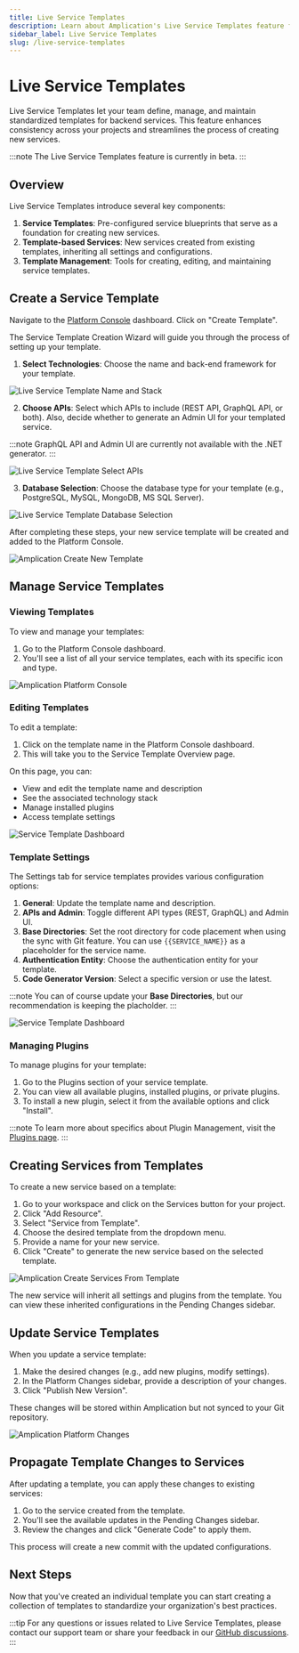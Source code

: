 ```yaml
---
title: Live Service Templates
description: Learn about Amplication's Live Service Templates feature for creating and managing standardized service templates.
sidebar_label: Live Service Templates
slug: /live-service-templates
---
```


# Live Service Templates

Live Service Templates let your team define, manage, and maintain standardized templates for backend services. This feature enhances consistency across your projects and streamlines the process of creating new services.

:::note
The Live Service Templates feature is currently in beta.
:::

## Overview

Live Service Templates introduce several key components:

1. **Service Templates**: Pre-configured service blueprints that serve as a foundation for creating new services.
2. **Template-based Services**: New services created from existing templates, inheriting all settings and configurations.
3. **Template Management**: Tools for creating, editing, and maintaining service templates.

## Create a Service Template

Navigate to the [Platform Console](/platform-console) dashboard. Click on "Create Template".

The Service Template Creation Wizard will guide you through the process of setting up your template.

1. **Select Technologies**: Choose the name and back-end framework for your template.

![Live Service Template Name and Stack](./assets/live-service-templates/name-and-stack.png)

2. **Choose APIs**: Select which APIs to include (REST API, GraphQL API, or both). Also, decide whether to generate an Admin UI for your templated service.

:::note
GraphQL API and Admin UI are currently not available with the .NET generator.
:::

![Live Service Template Select APIs](./assets/live-service-templates/apis.png)

3. **Database Selection**: Choose the database type for your template (e.g., PostgreSQL, MySQL, MongoDB, MS SQL Server).

![Live Service Template Database Selection](./assets/live-service-templates/database.png)

After completing these steps, your new service template will be created and added to the Platform Console.

![Amplication Create New Template](./assets/live-service-templates/complete.png)

## Manage Service Templates

### Viewing Templates

To view and manage your templates:

1. Go to the Platform Console dashboard.
2. You'll see a list of all your service templates, each with its specific icon and type.

![Amplication Platform Console](./assets/amplication-platform-console.png)

### Editing Templates

To edit a template:

1. Click on the template name in the Platform Console dashboard.
2. This will take you to the Service Template Overview page.

On this page, you can:

- View and edit the template name and description
- See the associated technology stack
- Manage installed plugins
- Access template settings

![Service Template Dashboard](./assets/live-service-templates/service-template-dashboard.png)

### Template Settings

The Settings tab for service templates provides various configuration options:

1. **General**: Update the template name and description.
2. **APIs and Admin**: Toggle different API types (REST, GraphQL) and Admin UI.
3. **Base Directories**: Set the root directory for code placement when using the sync with Git feature. You can use `{{SERVICE_NAME}}` as a placeholder for the service name.
4. **Authentication Entity**: Choose the authentication entity for your template.
5. **Code Generator Version**: Select a specific version or use the latest.

:::note
You can of course update your **Base Directories**, but our recommendation is keeping the placholder.
:::

![Service Template Dashboard](./assets/live-service-templates/settings.png)

### Managing Plugins

To manage plugins for your template:

1. Go to the Plugins section of your service template.
2. You can view all available plugins, installed plugins, or private plugins.
3. To install a new plugin, select it from the available options and click "Install".

:::note
To learn more about specifics about Plugin Management, visit the [Plugins page](/getting-started/plugins/).
:::

## Creating Services from Templates

To create a new service based on a template:

1. Go to your workspace and click on the Services button for your project.
2. Click "Add Resource".
3. Select "Service from Template".
4. Choose the desired template from the dropdown menu.
5. Provide a name for your new service.
6. Click "Create" to generate the new service based on the selected template.

![Amplication Create Services From Template](./assets/create-service-from-template.png)

The new service will inherit all settings and plugins from the template. You can view these inherited configurations in the Pending Changes sidebar.

## Update Service Templates

When you update a service template:

1. Make the desired changes (e.g., add new plugins, modify settings).
2. In the Platform Changes sidebar, provide a description of your changes.
3. Click "Publish New Version".

These changes will be stored within Amplication but not synced to your Git repository.

![Amplication Platform Changes](./assets/platform-changes.png)

## Propagate Template Changes to Services

After updating a template, you can apply these changes to existing services:

1. Go to the service created from the template.
2. You'll see the available updates in the Pending Changes sidebar.
3. Review the changes and click "Generate Code" to apply them.

This process will create a new commit with the updated configurations.

## Next Steps

Now that you've created an individual template you can start creating a collection of templates to standardize your organization's best practices.

:::tip
For any questions or issues related to Live Service Templates, please contact our support team or share your feedback in our [GitHub discussions](https://github.com/amplication/amplication/discussions).
:::